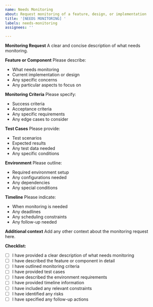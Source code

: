 ```yaml
---
name: Needs Monitoring
about: Request monitoring of a feature, design, or implementation
title: '[NEEDS MONITORING] '
labels: needs-monitoring
assignees: ''

---
```


**Monitoring Request**
A clear and concise description of what needs monitoring.

**Feature or Component**
Please describe:
- What needs monitoring
- Current implementation or design
- Any specific concerns
- Any particular aspects to focus on

**Monitoring Criteria**
Please specify:
- Success criteria
- Acceptance criteria
- Any specific requirements
- Any edge cases to consider

**Test Cases**
Please provide:
- Test scenarios
- Expected results
- Any test data needed
- Any specific conditions

**Environment**
Please outline:
- Required environment setup
- Any configurations needed
- Any dependencies
- Any special conditions

**Timeline**
Please indicate:
- When monitoring is needed
- Any deadlines
- Any scheduling constraints
- Any follow-up needed

**Additional context**
Add any other context about the monitoring request here.

**Checklist:**
- [ ] I have provided a clear description of what needs monitoring
- [ ] I have described the feature or component in detail
- [ ] I have outlined monitoring criteria
- [ ] I have provided test cases
- [ ] I have described the environment requirements
- [ ] I have provided timeline information
- [ ] I have included any relevant constraints
- [ ] I have identified any risks
- [ ] I have specified any follow-up actions 
